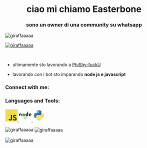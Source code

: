 <h1 align="center">ciao mi chiamo Easterbone</h1>
<h3 align="center">sono un owner di una community su whatsapp</h3>

<p align="left"> <img src="https://komarev.com/ghpvc/?username=giraffaaaaa&label=Profile%20views&color=0e75b6&style=flat" alt="giraffaaaaa" /> </p>

<p align="left"> <a href="https://github.com/ryo-ma/github-profile-trophy"><img src="https://github-profile-trophy.vercel.app/?username=giraffaaaaa" alt="giraffaaaaa" /></a> </p>

<p align="left"> <a href="https://twitter.com/" target="blank"><img src="https://img.shields.io/twitter/follow/?logo=twitter&style=for-the-badge" alt="" /></a> </p>

- ultimamente sto lavorando a [PhiShy-fuckU](https://github.com/Giraffaaaaa/PhiShy-fckU)

- lavorando con i bot sto imparando **node js e javascript**

<h3 align="left">Connect with me:</h3>
<p align="left">
</p>

<h3 align="left">Languages and Tools:</h3>
<p align="left"> <a href="https://developer.mozilla.org/en-US/docs/Web/JavaScript" target="_blank" rel="noreferrer"> <img src="https://raw.githubusercontent.com/devicons/devicon/master/icons/javascript/javascript-original.svg" alt="javascript" width="40" height="40"/> </a> <a href="https://nodejs.org" target="_blank" rel="noreferrer"> <img src="https://raw.githubusercontent.com/devicons/devicon/master/icons/nodejs/nodejs-original-wordmark.svg" alt="nodejs" width="40" height="40"/> </a> <a href="https://www.python.org" target="_blank" rel="noreferrer"> <img src="https://raw.githubusercontent.com/devicons/devicon/master/icons/python/python-original.svg" alt="python" width="40" height="40"/> </a> </p>

<p><img align="left" src="https://github-readme-stats.vercel.app/api/top-langs?username=giraffaaaaa&show_icons=true&locale=en&layout=compact" alt="giraffaaaaa" /></p>

<p>&nbsp;<img align="center" src="https://github-readme-stats.vercel.app/api?username=giraffaaaaa&show_icons=true&locale=en" alt="giraffaaaaa" /></p>

<p><img align="center" src="https://github-readme-streak-stats.herokuapp.com/?user=giraffaaaaa&" alt="giraffaaaaa" /></p>
